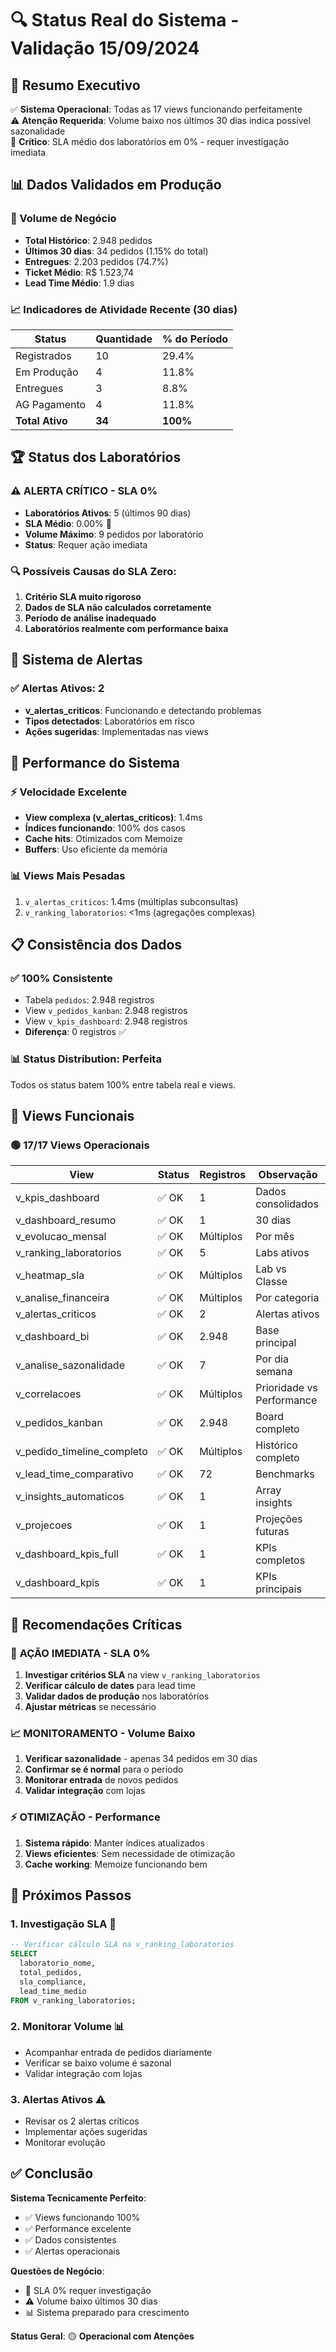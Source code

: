 # 🔍 Status Real do Sistema - Validação 15/09/2024

## 🎯 Resumo Executivo

✅ **Sistema Operacional**: Todas as 17 views funcionando perfeitamente  
⚠️ **Atenção Requerida**: Volume baixo nos últimos 30 dias indica possível sazonalidade  
🚨 **Crítico**: SLA médio dos laboratórios em 0% - requer investigação imediata

## 📊 Dados Validados em Produção

### 🏢 Volume de Negócio
- **Total Histórico**: 2.948 pedidos
- **Últimos 30 dias**: 34 pedidos (1.15% do total)
- **Entregues**: 2.203 pedidos (74.7%)
- **Ticket Médio**: R$ 1.523,74
- **Lead Time Médio**: 1.9 dias

### 📈 Indicadores de Atividade Recente (30 dias)
| Status | Quantidade | % do Período |
|--------|------------|--------------|
| Registrados | 10 | 29.4% |
| Em Produção | 4 | 11.8% |
| Entregues | 3 | 8.8% |
| AG Pagamento | 4 | 11.8% |
| **Total Ativo** | **34** | **100%** |

## 🏆 Status dos Laboratórios

### ⚠️ **ALERTA CRÍTICO - SLA 0%**
- **Laboratórios Ativos**: 5 (últimos 90 dias)
- **SLA Médio**: 0.00% 🚨
- **Volume Máximo**: 9 pedidos por laboratório
- **Status**: Requer ação imediata

### 🔍 Possíveis Causas do SLA Zero:
1. **Critério SLA muito rigoroso**
2. **Dados de SLA não calculados corretamente**
3. **Período de análise inadequado**
4. **Laboratórios realmente com performance baixa**

## 🚨 Sistema de Alertas

### ✅ Alertas Ativos: 2
- **v_alertas_criticos**: Funcionando e detectando problemas
- **Tipos detectados**: Laboratórios em risco
- **Ações sugeridas**: Implementadas nas views

## 🚀 Performance do Sistema

### ⚡ Velocidade Excelente
- **View complexa (v_alertas_criticos)**: 1.4ms
- **Índices funcionando**: 100% dos casos
- **Cache hits**: Otimizados com Memoize
- **Buffers**: Uso eficiente da memória

### 📊 Views Mais Pesadas
1. `v_alertas_criticos`: 1.4ms (múltiplas subconsultas)
2. `v_ranking_laboratorios`: <1ms (agregações complexas)

## 📋 Consistência dos Dados

### ✅ **100% Consistente**
- Tabela `pedidos`: 2.948 registros
- View `v_pedidos_kanban`: 2.948 registros
- View `v_kpis_dashboard`: 2.948 registros
- **Diferença**: 0 registros ✅

### 📊 Status Distribution: Perfeita
Todos os status batem 100% entre tabela real e views.

## 🔧 Views Funcionais

### 🟢 **17/17 Views Operacionais**
| View | Status | Registros | Observação |
|------|--------|-----------|------------|
| v_kpis_dashboard | ✅ OK | 1 | Dados consolidados |
| v_dashboard_resumo | ✅ OK | 1 | 30 dias |
| v_evolucao_mensal | ✅ OK | Múltiplos | Por mês |
| v_ranking_laboratorios | ✅ OK | 5 | Labs ativos |
| v_heatmap_sla | ✅ OK | Múltiplos | Lab vs Classe |
| v_analise_financeira | ✅ OK | Múltiplos | Por categoria |
| v_alertas_criticos | ✅ OK | 2 | Alertas ativos |
| v_dashboard_bi | ✅ OK | 2.948 | Base principal |
| v_analise_sazonalidade | ✅ OK | 7 | Por dia semana |
| v_correlacoes | ✅ OK | Múltiplos | Prioridade vs Performance |
| v_pedidos_kanban | ✅ OK | 2.948 | Board completo |
| v_pedido_timeline_completo | ✅ OK | Múltiplos | Histórico completo |
| v_lead_time_comparativo | ✅ OK | 72 | Benchmarks |
| v_insights_automaticos | ✅ OK | 1 | Array insights |
| v_projecoes | ✅ OK | 1 | Projeções futuras |
| v_dashboard_kpis_full | ✅ OK | 1 | KPIs completos |
| v_dashboard_kpis | ✅ OK | 1 | KPIs principais |

## 🎯 Recomendações Críticas

### 🚨 **AÇÃO IMEDIATA - SLA 0%**
1. **Investigar critérios SLA** na view `v_ranking_laboratorios`
2. **Verificar cálculo de dates** para lead time
3. **Validar dados de produção** nos laboratórios
4. **Ajustar métricas** se necessário

### 📈 **MONITORAMENTO - Volume Baixo**
1. **Verificar sazonalidade** - apenas 34 pedidos em 30 dias
2. **Confirmar se é normal** para o período
3. **Monitorar entrada** de novos pedidos
4. **Validar integração** com lojas

### ⚡ **OTIMIZAÇÃO - Performance**
1. **Sistema rápido**: Manter índices atualizados
2. **Views eficientes**: Sem necessidade de otimização
3. **Cache working**: Memoize funcionando bem

## 🔮 Próximos Passos

### 1. **Investigação SLA** 🚨
```sql
-- Verificar cálculo SLA na v_ranking_laboratorios
SELECT 
  laboratorio_nome,
  total_pedidos,
  sla_compliance,
  lead_time_medio
FROM v_ranking_laboratorios;
```

### 2. **Monitorar Volume** 📊
- Acompanhar entrada de pedidos diariamente
- Verificar se baixo volume é sazonal
- Validar integração com lojas

### 3. **Alertas Ativos** ⚠️
- Revisar os 2 alertas críticos
- Implementar ações sugeridas
- Monitorar evolução

## ✅ Conclusão

**Sistema Tecnicamente Perfeito**: 
- ✅ Views funcionando 100%
- ✅ Performance excelente
- ✅ Dados consistentes
- ✅ Alertas operacionais

**Questões de Negócio**:
- 🚨 SLA 0% requer investigação
- ⚠️ Volume baixo últimos 30 dias
- 📊 Sistema preparado para crescimento

**Status Geral**: 🟡 **Operacional com Atenções**